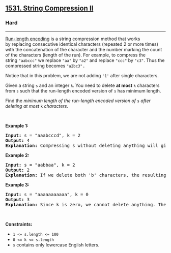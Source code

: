 <h2><a href="https://leetcode.com/problems/string-compression-ii/">1531. String Compression II</a></h2><h3>Hard</h3><hr><div><p><a href="http://en.wikipedia.org/wiki/Run-length_encoding">Run-length encoding</a> is a string compression method that works by&nbsp;replacing consecutive identical characters (repeated 2 or more times) with the concatenation of the character and the number marking the count of the characters (length of the run). For example, to compress the string&nbsp;<code>"aabccc"</code>&nbsp;we replace <font face="monospace"><code>"aa"</code></font>&nbsp;by&nbsp;<font face="monospace"><code>"a2"</code></font>&nbsp;and replace <font face="monospace"><code>"ccc"</code></font>&nbsp;by&nbsp;<font face="monospace"><code>"c3"</code></font>. Thus the compressed string becomes <font face="monospace"><code>"a2bc3"</code>.</font></p>

<p>Notice that in this problem, we are not adding&nbsp;<code>'1'</code>&nbsp;after single characters.</p>

<p>Given a&nbsp;string <code>s</code>&nbsp;and an integer <code>k</code>. You need to delete <strong>at most</strong>&nbsp;<code>k</code> characters from&nbsp;<code>s</code>&nbsp;such that the run-length encoded version of <code>s</code>&nbsp;has minimum length.</p>

<p>Find the <em>minimum length of the run-length encoded&nbsp;version of </em><code>s</code><em> after deleting at most </em><code>k</code><em> characters</em>.</p>

<p>&nbsp;</p>
<p><strong class="example">Example 1:</strong></p>

<pre style="position: relative;"><strong>Input:</strong> s = "aaabcccd", k = 2
<strong>Output:</strong> 4
<b>Explanation: </b>Compressing s without deleting anything will give us "a3bc3d" of length 6. Deleting any of the characters 'a' or 'c' would at most decrease the length of the compressed string to 5, for instance delete 2 'a' then we will have s = "abcccd" which compressed is abc3d. Therefore, the optimal way is to delete 'b' and 'd', then the compressed version of s will be "a3c3" of length 4.<div class="open_grepper_editor" title="Edit &amp; Save To Grepper"></div></pre>

<p><strong class="example">Example 2:</strong></p>

<pre style="position: relative;"><strong>Input:</strong> s = "aabbaa", k = 2
<strong>Output:</strong> 2
<b>Explanation: </b>If we delete both 'b' characters, the resulting compressed string would be "a4" of length 2.
<div class="open_grepper_editor" title="Edit &amp; Save To Grepper"></div></pre>

<p><strong class="example">Example 3:</strong></p>

<pre style="position: relative;"><strong>Input:</strong> s = "aaaaaaaaaaa", k = 0
<strong>Output:</strong> 3
<strong>Explanation: </strong>Since k is zero, we cannot delete anything. The compressed string is "a11" of length 3.
<div class="open_grepper_editor" title="Edit &amp; Save To Grepper"></div></pre>

<p>&nbsp;</p>
<p><strong>Constraints:</strong></p>

<ul>
	<li><code>1 &lt;= s.length &lt;= 100</code></li>
	<li><code>0 &lt;= k &lt;= s.length</code></li>
	<li><code>s</code> contains only lowercase English letters.</li>
</ul>
</div>